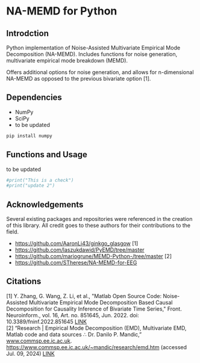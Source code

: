 # NA-MEMD for Python


## Introdction
Python implementation of Noise-Assisted Multivariate Empirical Mode Decomposition (NA-MEMD). Includes functions for noise generation, multivariate empirical mode breakdown (MEMD).  
  
Offers additional options for noise generation, and allows for n-dimensional NA-MEMD as opposed to the previous bivariate option [1].


## Dependencies 
- NumPy
- SciPy  
- to be updated  

```bash
pip install numpy 
```


## Functions and Usage  
to be updated
```python
#print("This is a check")
#print("update 2")
```


## Acknowledgements
Several existing packages and repositories were referenced in the creation of this library. All credit goes to these authors for their contributions to the field.
* https://github.com/AaronLi43/ginkgo_glasgow [1]
* https://github.com/laszukdawid/PyEMD/tree/master
* https://github.com/mariogrune/MEMD-Python-/tree/master [2]
* https://github.com/STherese/NA-MEMD-for-EEG


## Citations
[1] Y. Zhang, G. Wang, Z. Li, et al., "Matlab Open Source Code: Noise-Assisted Multivariate Empirical Mode Decomposition Based Causal Decomposition for Causality Inference of Bivariate Time Series," Front. Neuroinform., vol. 16, Art. no. 851645, Jun. 2022. doi: 10.3389/fninf.2022.851645  [LINK](https://www.ncbi.nlm.nih.gov/pmc/articles/PMC9243260/)  
[2] “Research | Empirical Mode Decomposition (EMD), Multivariate EMD, Matlab code and data sources ∴ Dr. Danilo P. Mandic,” www.commsp.ee.ic.ac.uk. https://www.commsp.ee.ic.ac.uk/~mandic/research/emd.htm (accessed Jul. 09, 2024)  [LINK](https://www.commsp.ee.ic.ac.uk/~mandic/research/emd.htm)
‌



